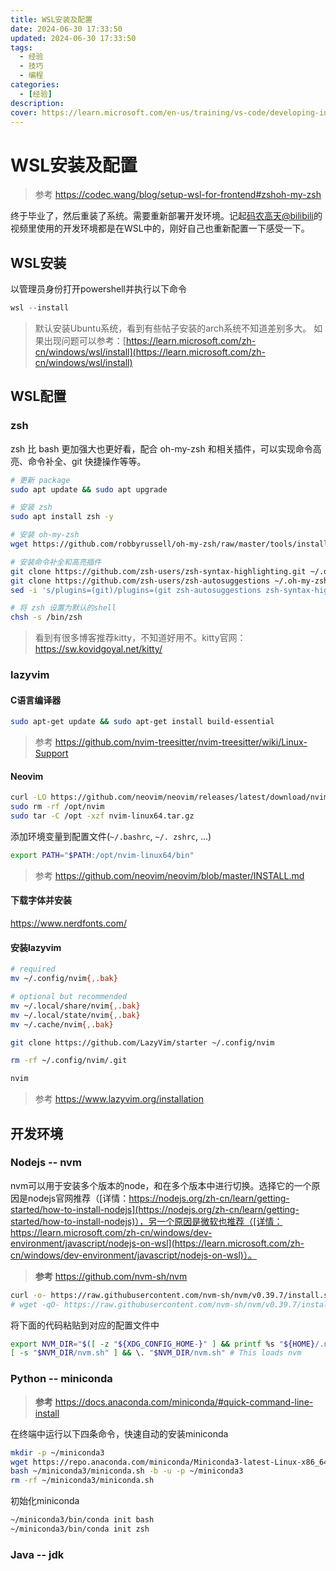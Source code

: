 ```yaml
---
title: WSL安装及配置
date: 2024-06-30 17:33:50
updated: 2024-06-30 17:33:50
tags:
  - 经验
  - 技巧
  - 编程
categories:
  - [经验]
description:
cover: https://learn.microsoft.com/en-us/training/vs-code/developing-in-wsl/media/1-windows-subsystem-linux-intro.png
---
```


# WSL安装及配置

> 参考
> https://codec.wang/blog/setup-wsl-for-frontend#zshoh-my-zsh

终于毕业了，然后重装了系统。需要重新部署开发环境。记起[码农高天@bilibili](https://space.bilibili.com/245645656/)的视频里使用的开发环境都是在WSL中的，刚好自己也重新配置一下感受一下。

## WSL安装

以管理员身份打开powershell并执行以下命令

```powershell
wsl --install
```

> 默认安装Ubuntu系统，看到有些帖子安装的arch系统不知道差别多大。
> 如果出现问题可以参考：[https://learn.microsoft.com/zh-cn/windows/wsl/install](https://learn.microsoft.com/zh-cn/windows/wsl/install)

## WSL配置

### zsh

zsh 比 bash 更加强大也更好看，配合 oh-my-zsh 和相关插件，可以实现命令高亮、命令补全、git 快捷操作等等。

```bash
# 更新 package
sudo apt update && sudo apt upgrade

# 安装 zsh
sudo apt install zsh -y

# 安装 oh-my-zsh
wget https://github.com/robbyrussell/oh-my-zsh/raw/master/tools/install.sh -O - | zsh || true

# 安装命令补全和高亮插件
git clone https://github.com/zsh-users/zsh-syntax-highlighting.git ~/.oh-my-zsh/plugins/zsh-syntax-highlighting
git clone https://github.com/zsh-users/zsh-autosuggestions ~/.oh-my-zsh/plugins/zsh-autosuggestions
sed -i 's/plugins=(git)/plugins=(git zsh-autosuggestions zsh-syntax-highlighting)/g' ~/.zshrc

# 将 zsh 设置为默认的shell
chsh -s /bin/zsh
```

> 看到有很多博客推荐kitty，不知道好用不。kitty官网：https://sw.kovidgoyal.net/kitty/

### lazyvim

#### C语言编译器

```sh
sudo apt-get update && sudo apt-get install build-essential
```

> 参考
> https://github.com/nvim-treesitter/nvim-treesitter/wiki/Linux-Support

#### Neovim

```sh
curl -LO https://github.com/neovim/neovim/releases/latest/download/nvim-linux64.tar.gz
sudo rm -rf /opt/nvim
sudo tar -C /opt -xzf nvim-linux64.tar.gz
```

添加环境变量到配置文件(`~/.bashrc`, `~/. zshrc`, ...)

```sh
export PATH="$PATH:/opt/nvim-linux64/bin"
```

> 参考
> https://github.com/neovim/neovim/blob/master/INSTALL.md

#### 下载字体并安装

https://www.nerdfonts.com/

#### 安装lazyvim

```sh
# required
mv ~/.config/nvim{,.bak}

# optional but recommended
mv ~/.local/share/nvim{,.bak}
mv ~/.local/state/nvim{,.bak}
mv ~/.cache/nvim{,.bak}
```

```sh
git clone https://github.com/LazyVim/starter ~/.config/nvim
```

```sh
rm -rf ~/.config/nvim/.git
```

```sh
nvim
```

> 参考
> https://www.lazyvim.org/installation


## 开发环境

### Nodejs -- nvm

nvm可以用于安装多个版本的node，和在多个版本中进行切换。选择它的一个原因是nodejs官网推荐（[详情：https://nodejs.org/zh-cn/learn/getting-started/how-to-install-nodejs](https://nodejs.org/zh-cn/learn/getting-started/how-to-install-nodejs)），另一个原因是微软也推荐（[详情：https://learn.microsoft.com/zh-cn/windows/dev-environment/javascript/nodejs-on-wsl](https://learn.microsoft.com/zh-cn/windows/dev-environment/javascript/nodejs-on-wsl)）。

> **参考**
> https://github.com/nvm-sh/nvm

```bash
curl -o- https://raw.githubusercontent.com/nvm-sh/nvm/v0.39.7/install.sh | bash
# wget -qO- https://raw.githubusercontent.com/nvm-sh/nvm/v0.39.7/install.sh | bash
```

将下面的代码粘贴到对应的配置文件中

```bash
export NVM_DIR="$([ -z "${XDG_CONFIG_HOME-}" ] && printf %s "${HOME}/.nvm" || printf %s "${XDG_CONFIG_HOME}/nvm")"
[ -s "$NVM_DIR/nvm.sh" ] && \. "$NVM_DIR/nvm.sh" # This loads nvm
```

### Python -- miniconda

> **参考**
> https://docs.anaconda.com/miniconda/#quick-command-line-install

在终端中运行以下四条命令，快速自动的安装miniconda

```bash
mkdir -p ~/miniconda3
wget https://repo.anaconda.com/miniconda/Miniconda3-latest-Linux-x86_64.sh -O ~/miniconda3/miniconda.sh
bash ~/miniconda3/miniconda.sh -b -u -p ~/miniconda3
rm -rf ~/miniconda3/miniconda.sh
````

初始化miniconda

```bash
~/miniconda3/bin/conda init bash
~/miniconda3/bin/conda init zsh
```

### Java -- jdk


